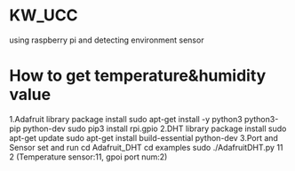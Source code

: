 # KW_UCC
using raspberry pi and detecting environment sensor

# How to get temperature&humidity value
1.Adafruit library package install
  sudo apt-get install -y python3 python3-pip python-dev
  sudo pip3 install rpi.gpio 
2.DHT library package install
  sudo apt-get update
  sudo apt-get install build-essential python-dev
3.Port and Sensor set and run
  cd Adafruit_DHT
  cd examples
  sudo ./AdafruitDHT.py 11 2 (Temperature sensor:11, gpoi port num:2)
